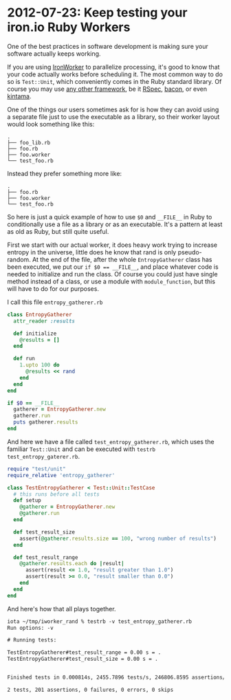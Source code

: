 # 2012-07-23: Keep testing your iron.io Ruby Workers

One of the best practices in software development is making sure your software actually keeps working.

If you are using [IronWorker](http://www.iron.io/products/worker) to parallelize processing, it's good to know that your code actually works before scheduling it.
The most common way to do so is `Test::Unit`, which conveniently comes in the Ruby standard library.
Of course you may use [any other framework](https://www.ruby-toolbox.com/categories/testing_frameworks), be it [RSpec](https://www.relishapp.com/rspec), [bacon](https://github.com/chneukirchen/bacon), or even [kintama](https://github.com/lazyatom/kintama).

One of the things our users sometimes ask for is how they can avoid using a separate file just to use the executable as a library, so their worker layout would look something like this:

```` text
.
├── foo_lib.rb
├── foo.rb
├── foo.worker
└── test_foo.rb
````

Instead they prefer something more like:

```` text
.
├── foo.rb
├── foo.worker
└── test_foo.rb
````

So here is just a quick example of how to use `$0` and `__FILE__` in Ruby to conditionally
use a file as a library or as an executable. It's a pattern at least as old as Ruby, but still quite useful.

First we start with our actual worker, it does heavy work trying to increase entropy in the universe, little does he know that rand is only pseudo-random.
At the end of the file, after the whole `EntropyGatherer` class has been executed, we put our `if $0 == __FILE__`, and place whatever code is needed to initialize and run the class. Of course you could just have single method instead of a class, or use a module with `module_function`, but this will have to do for our purposes.

I call this file `entropy_gatherer.rb`

```` ruby
class EntropyGatherer
  attr_reader :results

  def initialize
    @results = []
  end

  def run
    1.upto 100 do
      @results << rand
    end
  end
end

if $0 == __FILE__
  gatherer = EntropyGatherer.new
  gatherer.run
  puts gatherer.results
end
````

And here we have a file called `test_entropy_gatherer.rb`, which uses the familiar `Test::Unit` and can be executed with `testrb test_entropy_gaterer.rb`.

```` ruby
require "test/unit"
require_relative 'entropy_gatherer'

class TestEntropyGatherer < Test::Unit::TestCase
  # this runs before all tests
  def setup
    @gatherer = EntropyGatherer.new
    @gatherer.run
  end

  def test_result_size
    assert(@gatherer.results.size == 100, "wrong number of results")
  end

  def test_result_range
    @gatherer.results.each do |result|
      assert(result <= 1.0, "result greater than 1.0")
      assert(result >= 0.0, "result smaller than 0.0")
    end
  end
end

````

And here's how that all plays together.

```` txt
iota ~/tmp/iworker_rand % testrb -v test_entropy_gatherer.rb
Run options: -v

# Running tests:

TestEntropyGatherer#test_result_range = 0.00 s = .
TestEntropyGatherer#test_result_size = 0.00 s = .


Finished tests in 0.000814s, 2455.7896 tests/s, 246806.8595 assertions/s.

2 tests, 201 assertions, 0 failures, 0 errors, 0 skips
````